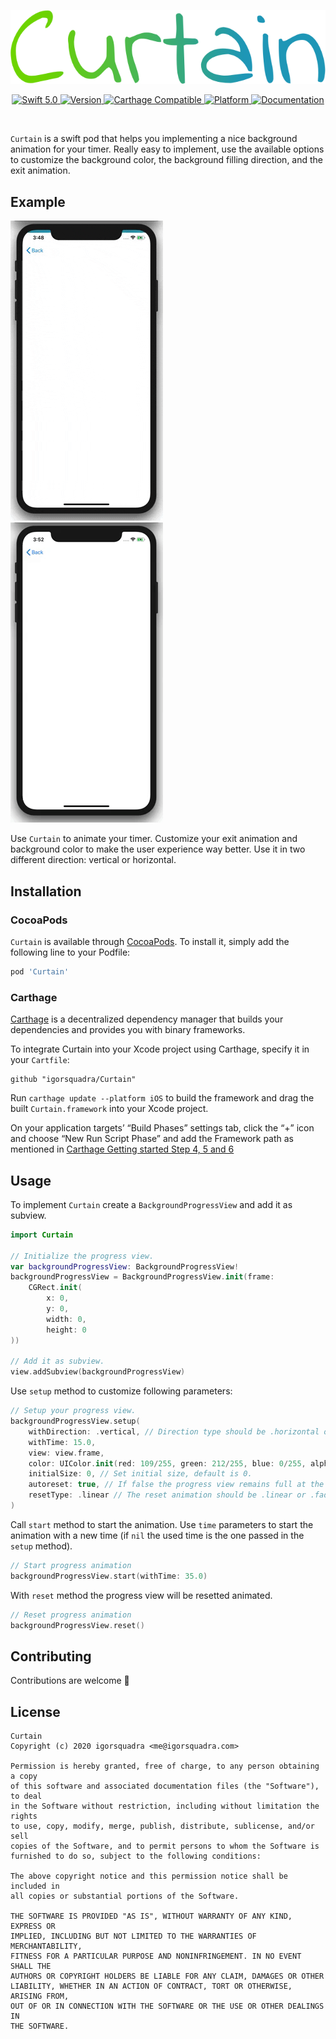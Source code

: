 <p align="center">
   <img width="650" src="https://raw.githubusercontent.com/igorsquadra/Curtain/develop/Curtain/Assets/Curtain.png" alt="Curtain Logo">
</p>

<p align="center">
    <a href="https://developer.apple.com/swift/">
        <img src="https://img.shields.io/badge/Swift-5.0-orange.svg?style=flat" alt="Swift 5.0">
    </a>
    <a href="http://cocoapods.org/pods/Curtain">
        <img src="https://img.shields.io/cocoapods/v/Curtain.svg?style=flat" alt="Version">
    </a>
    <a href="https://github.com/Carthage/Carthage">
        <img src="https://img.shields.io/badge/Carthage-compatible-4BC51D.svg?style=flat" alt="Carthage Compatible">
    </a>
    <a href="http://cocoapods.org/pods/Curtain">
        <img src="https://img.shields.io/cocoapods/p/Curtain.svg?style=flat" alt="Platform">
    </a>
    <a href="https://igorsquadra.github.io/Curtain">
        <img src="https://github.com/igorsquadra/Curtain" alt="Documentation">
    </a>
</p>

<br/>

`Curtain` is a swift pod that helps you implementing a nice background animation for your timer.
Really easy to implement, use the available options to customize the background color, the background filling direction, and the exit animation.

## Example

<div class="row">
  <div class="column">
    <img src="https://raw.githubusercontent.com/igorsquadra/Curtain/develop/Curtain/Assets/Vertical.gif" alt="Example Vertical Animation">
  </div>
  <div class="column">
    <img src="https://raw.githubusercontent.com/igorsquadra/Curtain/develop/Curtain/Assets/Horizontal.gif" alt="Example Horizontal Animation">
  </div>
</div>

Use `Curtain` to animate your timer. Customize your exit animation and background color to make the user experience way better. Use it in two different direction: vertical or horizontal.

## Installation

### CocoaPods

`Curtain` is available through [CocoaPods](http://cocoapods.org). To install
it, simply add the following line to your Podfile:

```bash
pod 'Curtain'
```

### Carthage

[Carthage](https://github.com/Carthage/Carthage) is a decentralized dependency manager that builds your dependencies and provides you with binary frameworks.

To integrate Curtain into your Xcode project using Carthage, specify it in your `Cartfile`:

```ogdl
github "igorsquadra/Curtain"
```

Run `carthage update --platform iOS` to build the framework and drag the built `Curtain.framework` into your Xcode project. 

On your application targets’ “Build Phases” settings tab, click the “+” icon and choose “New Run Script Phase” and add the Framework path as mentioned in [Carthage Getting started Step 4, 5 and 6](https://github.com/Carthage/Carthage/blob/master/README.md)


## Usage
To implement  `Curtain` create a `BackgroundProgressView` and add it as subview.

```swift
import Curtain

// Initialize the progress view.
var backgroundProgressView: BackgroundProgressView!
backgroundProgressView = BackgroundProgressView.init(frame:
    CGRect.init(
        x: 0,
        y: 0,
        width: 0,
        height: 0
))

// Add it as subview.
view.addSubview(backgroundProgressView)
```

Use `setup` method to customize following parameters:

```swift
// Setup your progress view.
backgroundProgressView.setup(
    withDirection: .vertical, // Direction type should be .horizontal or .vertical.
    withTime: 15.0,
    view: view.frame,
    color: UIColor.init(red: 109/255, green: 212/255, blue: 0/255, alpha: 1.0),
    initialSize: 0, // Set initial size, default is 0.
    autoreset: true, // If false the progress view remains full at the end of timer.
    resetType: .linear // The reset animation should be .linear or .fade
)
```

Call `start` method to start the animation. Use `time` parameters to start the animation with a new time (if `nil` the used time is the one passed in the `setup` method).

```swift
// Start progress animation
backgroundProgressView.start(withTime: 35.0)
```

With `reset` method the progress view will be resetted animated.

```swift
// Reset progress animation
backgroundProgressView.reset()
```

## Contributing
Contributions are welcome 🚀

## License

```
Curtain
Copyright (c) 2020 igorsquadra <me@igorsquadra.com>

Permission is hereby granted, free of charge, to any person obtaining a copy
of this software and associated documentation files (the "Software"), to deal
in the Software without restriction, including without limitation the rights
to use, copy, modify, merge, publish, distribute, sublicense, and/or sell
copies of the Software, and to permit persons to whom the Software is
furnished to do so, subject to the following conditions:

The above copyright notice and this permission notice shall be included in
all copies or substantial portions of the Software.

THE SOFTWARE IS PROVIDED "AS IS", WITHOUT WARRANTY OF ANY KIND, EXPRESS OR
IMPLIED, INCLUDING BUT NOT LIMITED TO THE WARRANTIES OF MERCHANTABILITY,
FITNESS FOR A PARTICULAR PURPOSE AND NONINFRINGEMENT. IN NO EVENT SHALL THE
AUTHORS OR COPYRIGHT HOLDERS BE LIABLE FOR ANY CLAIM, DAMAGES OR OTHER
LIABILITY, WHETHER IN AN ACTION OF CONTRACT, TORT OR OTHERWISE, ARISING FROM,
OUT OF OR IN CONNECTION WITH THE SOFTWARE OR THE USE OR OTHER DEALINGS IN
THE SOFTWARE.
```
